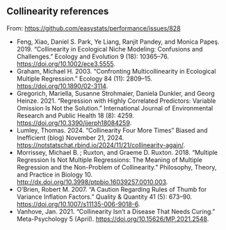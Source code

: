 ## Collinearity references
From: https://github.com/easystats/performance/issues/828

* Feng, Xiao, Daniel S. Park, Ye Liang, Ranjit Pandey, and Monica Papeş. 2019. “Collinearity in Ecological Niche Modeling: Confusions and Challenges.” Ecology and Evolution 9 (18): 10365–76. https://doi.org/10.1002/ece3.5555.
* Graham, Michael H. 2003. “Confronting Multicollinearity in Ecological Multiple Regression.” Ecology 84 (11): 2809–15. https://doi.org/10.1890/02-3114.
* Gregorich, Mariella, Susanne Strohmaier, Daniela Dunkler, and Georg Heinze. 2021. “Regression with Highly Correlated Predictors: Variable Omission Is Not the Solution.” International Journal of Environmental Research and Public Health 18 (8): 4259. https://doi.org/10.3390/ijerph18084259.
* Lumley, Thomas. 2024. “Collinearity Four More Times” Biased and Inefficient (blog) November 21, 2024. https://notstatschat.rbind.io/2024/11/21/collinearity-again/.
* Morrissey, Michael B. ; Ruxton, and Graeme D. Ruxton. 2018. “Multiple Regression Is Not Multiple Regressions: The Meaning of Multiple Regression and the Non-Problem of Collinearity.” Philosophy, Theory, and Practice in Biology 10. http://dx.doi.org/10.3998/ptpbio.16039257.0010.003.
* O’Brien, Robert M. 2007. “A Caution Regarding Rules of Thumb for Variance Inflation Factors.” Quality & Quantity 41 (5): 673–90. https://doi.org/10.1007/s11135-006-9018-6.
* Vanhove, Jan. 2021. “Collinearity Isn’t a Disease That Needs Curing.” Meta-Psychology 5 (April). https://doi.org/10.15626/MP.2021.2548.
